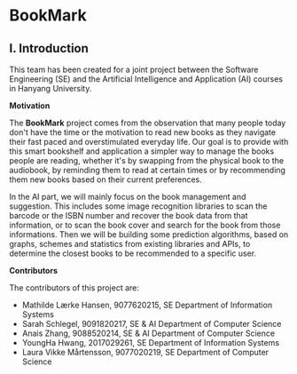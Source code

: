 BookMark
====

I. Introduction
----

This team has been created for a joint project between the Software Engineering (SE) and the Artificial Intelligence and Application (AI) courses in Hanyang University.

**Motivation**

The **BookMark** project comes from the observation that many people today don't have the time or the motivation to read new books as they navigate their fast paced and overstimulated everyday life. Our goal is to provide with this smart bookshelf and application a simpler way to manage the books people are reading, whether it's by swapping from the physical book to the audiobook, by reminding them to read at certain times or by recommending them new books based on their current preferences.

In the AI part, we will mainly focus on the book management and suggestion. This includes some image recognition libraries to scan the barcode or the ISBN number and recover the book data from that information, or to scan the book cover and search for the book from those informations. Then we will be building some prediction algorithms, based on graphs, schemes and statistics from existing libraries and APIs, to determine the closest books to be recommended to a specific user.

**Contributors**

The contributors of this project are:

- Mathilde Lærke Hansen, 9077620215, SE
  Department of Information Systems
- Sarah Schlegel, 9091820217, SE & AI
  Department of Computer Science
- Anais Zhang, 9088520214, SE & AI
  Department of Computer Science
- YoungHa Hwang, 2017029261, SE
  Department of Information Systems
- Laura Vikke Mårtensson, 9077020219, SE
  Department of Computer Science


